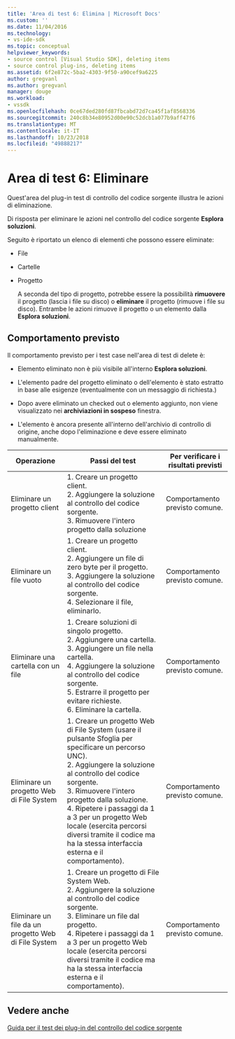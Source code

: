 ```yaml
---
title: 'Area di test 6: Elimina | Microsoft Docs'
ms.custom: ''
ms.date: 11/04/2016
ms.technology:
- vs-ide-sdk
ms.topic: conceptual
helpviewer_keywords:
- source control [Visual Studio SDK], deleting items
- source control plug-ins, deleting items
ms.assetid: 6f2e872c-5ba2-4303-9f50-a90cef9a6225
author: gregvanl
ms.author: gregvanl
manager: douge
ms.workload:
- vssdk
ms.openlocfilehash: 0ce67ded280fd87fbcabd72d7ca45f1af8568336
ms.sourcegitcommit: 240c8b34e80952d00e90c52dcb1a077b9aff47f6
ms.translationtype: MT
ms.contentlocale: it-IT
ms.lasthandoff: 10/23/2018
ms.locfileid: "49888217"
---
```

# <a name="test-area-6-delete"></a>Area di test 6: Eliminare
Quest'area del plug-in test di controllo del codice sorgente illustra le azioni di eliminazione.  
  
 Di risposta per eliminare le azioni nel controllo del codice sorgente **Esplora soluzioni**.  
  
 Seguito è riportato un elenco di elementi che possono essere eliminate:  
  
- File  
  
- Cartelle  
  
- Progetto  
  
  A seconda del tipo di progetto, potrebbe essere la possibilità **rimuovere** il progetto (lascia i file su disco) o **eliminare** il progetto (rimuove i file su disco). Entrambe le azioni rimuove il progetto o un elemento dalla **Esplora soluzioni**.  
  
## <a name="expected-behavior"></a>Comportamento previsto  
 Il comportamento previsto per i test case nell'area di test di delete è:  
  
-   Elemento eliminato non è più visibile all'interno **Esplora soluzioni**.  
  
-   L'elemento padre del progetto eliminato o dell'elemento è stato estratto in base alle esigenze (eventualmente con un messaggio di richiesta.)  
  
-   Dopo avere eliminato un checked out o elemento aggiunto, non viene visualizzato nei **archiviazioni in sospeso** finestra.  
  
-   L'elemento è ancora presente all'interno dell'archivio di controllo di origine, anche dopo l'eliminazione e deve essere eliminato manualmente.  
  
|Operazione|Passi del test|Per verificare i risultati previsti|  
|------------|----------------|--------------------------------|  
|Eliminare un progetto client|1.  Creare un progetto client.<br />2.  Aggiungere la soluzione al controllo del codice sorgente.<br />3.  Rimuovere l'intero progetto dalla soluzione|Comportamento previsto comune.|  
|Eliminare un file vuoto|1.  Creare un progetto client.<br />2.  Aggiungere un file di zero byte per il progetto.<br />3.  Aggiungere la soluzione al controllo del codice sorgente.<br />4.  Selezionare il file, eliminarlo.|Comportamento previsto comune.|  
|Eliminare una cartella con un file|1.  Creare soluzioni di singolo progetto.<br />2.  Aggiungere una cartella.<br />3.  Aggiungere un file nella cartella.<br />4.  Aggiungere la soluzione al controllo del codice sorgente.<br />5.  Estrarre il progetto per evitare richieste.<br />6.  Eliminare la cartella.|Comportamento previsto comune.|  
|Eliminare un progetto Web di File System|1.  Creare un progetto Web di File System (usare il pulsante Sfoglia per specificare un percorso UNC).<br />2.  Aggiungere la soluzione al controllo del codice sorgente.<br />3.  Rimuovere l'intero progetto dalla soluzione.<br />4.  Ripetere i passaggi da 1 a 3 per un progetto Web locale (esercita percorsi diversi tramite il codice ma ha la stessa interfaccia esterna e il comportamento).|Comportamento previsto comune.|  
|Eliminare un file da un progetto Web di File System|1.  Creare un progetto di File System Web.<br />2.  Aggiungere la soluzione al controllo del codice sorgente.<br />3.  Eliminare un file dal progetto.<br />4.  Ripetere i passaggi da 1 a 3 per un progetto Web locale (esercita percorsi diversi tramite il codice ma ha la stessa interfaccia esterna e il comportamento).|Comportamento previsto comune.|  
  
## <a name="see-also"></a>Vedere anche  
 [Guida per il test dei plug-in del controllo del codice sorgente](../../extensibility/internals/test-guide-for-source-control-plug-ins.md)